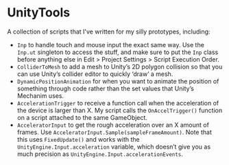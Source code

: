 UnityTools
==========

A collection of scripts that I've written for my silly prototypes, including:

* `Inp` to handle touch and mouse input the exact same way. Use the `Inp.ut` singleton to access the stuff, and make sure to put the `Inp` class before anything else in Edit > Project Settings > Script Execution Order.
* `ColliderToMesh` to add a mesh to Unity’s 2D polygon collision so that you can use Unity’s collider editor to quickly ‘draw’ a mesh.
* `DynamicPositionAnimation` for when you want to animate the position of something through code rather than the set values that Unity’s Mechanim uses.
* `AccelerationTrigger` to receive a function call when the acceleration of the device is larger than X. My script calls the `OnAccelTrigger()` function on a script attached to the same GameObject.
* `AcceleratorInput` to get the rough acceleration over an X amount of frames. Use `AcceleratorInput.Sample(sampleFrameAmount)`. Note that this uses `FixedUpdate()` and works with the `UnityEngine.Input.acceleration` variable, which doesn’t give you as much precision as `UnityEngine.Input.accelerationEvents`.
